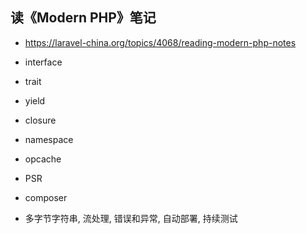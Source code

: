 ## 读《Modern PHP》笔记
* https://laravel-china.org/topics/4068/reading-modern-php-notes

* interface

* trait

* yield

* closure

* namespace

* opcache

* PSR

* composer

* 多字节字符串, 流处理, 错误和异常, 自动部署, 持续测试
